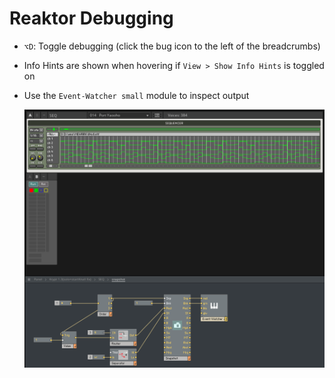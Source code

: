 # Reaktor Debugging

- `⌥D`: Toggle debugging (click the bug icon to the left of the breadcrumbs)
- Info Hints are shown when hovering if `View > Show Info Hints` is toggled on
- Use the `Event-Watcher small` module to inspect output

    ![Event Watcher](assets/reaktor-host-debugging-event-watcher.png)

